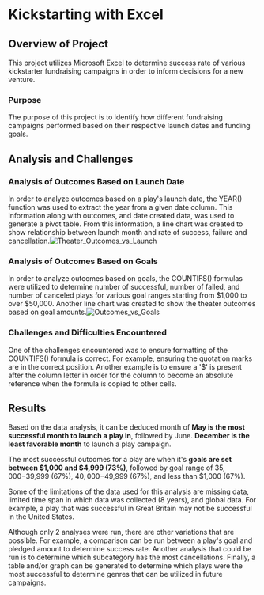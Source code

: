 # Kickstarting with Excel

## Overview of Project

This project utilizes Microsoft Excel to determine success rate of various kickstarter fundraising campaigns in order to inform decisions for a new venture.

### Purpose

The purpose of this project is to identify how different fundraising campaigns performed based on their respective launch dates and funding goals.

## Analysis and Challenges

### Analysis of Outcomes Based on Launch Date

In order to analyze outcomes based on a play's launch date, the YEAR() function was used to extract the year from a given date column. This information along with outcomes, and date created data, was used to generate a pivot table. From this information, a line chart was created to show relationship between launch month and rate of success, failure and cancellation.![Theater_Outcomes_vs_Launch](https://user-images.githubusercontent.com/93743169/146620487-65111927-a111-48bc-84f6-5db1ef9a147f.png)


### Analysis of Outcomes Based on Goals

In order to analyze outcomes based on goals, the COUNTIFS() formulas were utilized to determine number of successful, number of failed, and number of canceled plays for various goal ranges starting from $1,000 to over $50,000. Another line chart was created to show the theater outcomes based on goal amounts.![Outcomes_vs_Goals](https://user-images.githubusercontent.com/93743169/146620506-33a01e6c-582c-408e-9912-65b0b163f30b.png)


### Challenges and Difficulties Encountered

One of the challenges encountered was to ensure formatting of the COUNTIFS() formula is correct. For example, ensuring the quotation marks are in the correct position. Another example is to ensure a '$' is present after the column letter in order for the column to become an absolute reference when the formula is copied to other cells.

## Results

Based on the data analysis, it can be deduced month of **May is the most successful month to launch a play in**, followed by June. **December is the least favorable month** to launch a play campaign.

The most successful outcomes for a play are when it's **goals are set between $1,000 and $4,999 (73%)**, followed by goal range of $35,000-$39,999 (67%), $40,000-$49,999 (67%), and less than $1,000 (67%). 

Some of the limitations of the data used for this analysis are missing data, limited time span in which data was collected (8 years), and global data. For example, a play that was successful in Great Britain may not be successful in the United States.

Although only 2 analyses were run, there are other variations that are possible. For example, a comparison can be run between a play's goal and pledged amount to determine success rate. Another analysis that could be run is to determine which subcategory has the most cancellations. Finally, a table and/or graph can be generated to determine which plays were the most successful to determine genres that can be utilized in future campaigns.

